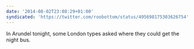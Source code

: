 ```yaml
---
date: '2014-08-02T23:08:29+01:00'
syndicated: 'https://twitter.com/roobottom/status/495698175303626754'
---
```

In Arundel tonight, some London types asked where they could get the night bus.
